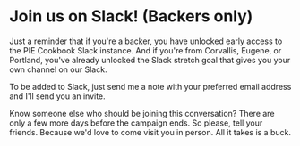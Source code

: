 # Join us on Slack! (Backers only)

Just a reminder that if you're a backer, you have unlocked early access to the PIE Cookbook Slack instance. And if you're from Corvallis, Eugene, or Portland, you've already unlocked the Slack stretch goal that gives you your own channel on our Slack.

To be added to Slack, just send me a note with your preferred email address and I'll send you an invite.

Know someone else who should be joining this conversation? There are only a few more days before the campaign ends. So please, tell your friends. Because we'd love to come visit you in person. All it takes is a buck.